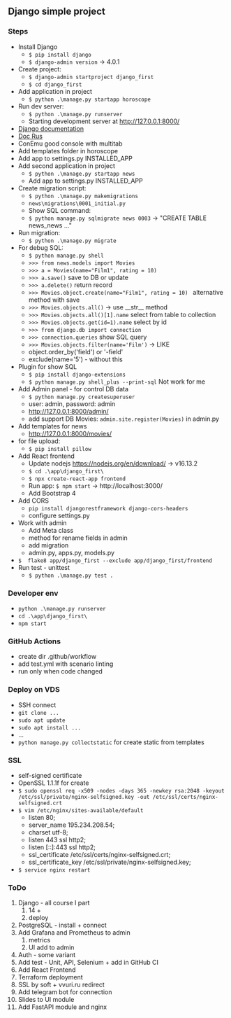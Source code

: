 ## Django simple project

### Steps
- Install Django 
  - ```$ pip install django```
  - ```$ django-admin version``` -> 4.0.1
- Create project:
  - ```$ django-admin startproject django_first```
  - ```$ cd django_first```
- Add application in project
  - ```$ python .\manage.py startapp horoscope```
- Run dev server: 
  - ```$ python .\manage.py runserver```
  - Starting development server at http://127.0.0.1:8000/
- [Django documentation](https://docs.djangoproject.com/en/4.0/)
- [Doc Rus](https://django.fun/docs/django/ru/4.0/)
- ConEmu good console with multitab
- Add templates folder in horoscope
- Add app to settings.py INSTALLED_APP
- Add second application in project
  - ```$ python .\manage.py startapp news```
  - Add app to settings.py INSTALLED_APP
- Create migration script:
  - ```$ python .\manage.py makemigrations```
  - ```news\migrations\0001_initial.py``` 
  - Show SQL command:
  - ```$ python manage.py sqlmigrate news 0003``` -> "CREATE TABLE news_news ..." 
- Run migration:
  - ```$ python .\manage.py migrate```
- For debug SQL:
  - ```$ python manage.py shell```
  - ```>>> from news.models import Movies```
  - ```>>> a = Movies(name="Film1", rating = 10)```
  - ```>>> a.save()``` save to DB or update
  - ```>>> a.delete()``` return record 
  - ```>>> Movies.object.create(name="Film1", rating = 10) ``` alternative method with save
  - ```>>> Movies.objects.all()``` -> use \_\_str__ method
  - ```>>> Movies.objects.all()[1].name``` select from table to collection
  - ```>>> Movies.objects.get(id=1).name``` select by id
  - ```>>> from django.db import connection```
  - ```>>> connection.queries``` show SQL query
  - ```>>> Movies.objects.filter(name='Film')``` -> LIKE
  - object.order_by('field') or '-field'
  - exclude(name='5') - without this
- Plugin for show SQL
  - ```$ pip install django-extensions```
  - ```$ python manage.py shell_plus --print-sql``` Not work for me
- Add Admin panel - for control DB data
  - ```$ python manage.py createsuperuser```
  - user: admin, password: admin
  - http://127.0.0.1:8000/admin/
  - add support DB Movies: ```admin.site.register(Movies)``` in admin.py
- Add templates for news
  - http://127.0.0.1:8000/movies/
- for file upload:
  - ```$ pip install pillow``` 
- Add React frontend
  - Update nodejs https://nodejs.org/en/download/ -> v16.13.2
  - ```$ cd .\app\django_first\``` 
  - ```$ npx create-react-app frontend```
  - Run app: ```$ npm start``` -> http://localhost:3000/
  - Add Bootstrap 4
- Add CORS
  - ```pip install djangorestframework django-cors-headers```
  - configure settings.py
- Work with admin
  - Add Meta class
  - method for rename fields in admin
  - add migration
  - admin.py, apps.py, models.py
- ```$  flake8 app/django_first --exclude app/django_first/frontend```
- Run test - unittest 
  - ```$ python .\manage.py test .``` 

### Developer env
- ```python .\manage.py runserver```
- ```cd .\app\django_first\```  
- ```npm start```

### GitHub Actions
- create dir .github/workflow
- add test.yml with scenario linting
- run only when code changed

### Deploy on VDS
- SSH connect 
- ```git clone ...```
- ```sudo apt update```
- ```sudo apt install ... ```
- ...
- ```python manage.py collectstatic``` for create static from templates

### SSL
- self-signed certificate
- OpenSSL 1.1.1f for create
- ```$ sudo openssl req -x509 -nodes -days 365 -newkey rsa:2048 -keyout /etc/ssl/private/nginx-selfsigned.key -out /etc/ssl/certs/nginx-selfsigned.crt```
- ```$ vim /etc/nginx/sites-available/default```
  - listen 80; 
  - server_name 195.234.208.54;  
  - charset utf-8;
  - listen 443 ssl http2; 
  - listen [::]:443 ssl http2;
  - ssl_certificate /etc/ssl/certs/nginx-selfsigned.crt;
  - ssl_certificate_key /etc/ssl/private/nginx-selfsigned.key;
- ```$ service nginx restart```

### ToDo
1. Django - all course I part
   1. 14 + 
   2. deploy
2. PostgreSQL - install + connect
3. Add Grafana and Prometheus to admin
   1. metrics
   2. UI add to admin
4. Auth - some variant
5. Add test - Unit, API, Selenium + add in GitHub CI
6. Add React Frontend
7. Terraform deployment 
8. SSL by soft + vvuri.ru redirect
9. Add telegram bot for connection
10. Slides to UI module
11. Add FastAPI module and nginx 
